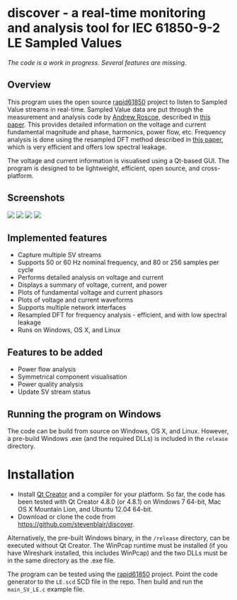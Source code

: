 # discover - a real-time monitoring and analysis tool for IEC 61850-9-2 LE Sampled Values #

*The code is a work in progress. Several features are missing.*

## Overview ##

This program uses the open source [rapid61850](https://github.com/stevenblair/rapid61850) project to listen to Sampled Value streams in real-time. Sampled Value data are put through the measurement and analysis code by [Andrew Roscoe](http://personal.strath.ac.uk/andrew.j.roscoe/), described in [this paper](http://dx.doi.org/10.1049/iet-gtd.2008.0517). This provides detailed information on the voltage and current fundamental magnitude and phase, harmonics, power flow, etc. Frequency analysis is done using the resampled DFT method described in [this paper](http://dx.doi.org/10.1049/cp.2011.0140), which is very efficient and offers low spectral leakage.

The voltage and current information is visualised using a Qt-based GUI. The program is designed to be lightweight, efficient, open source, and cross-platform.

## Screenshots ##

<a href="http://personal.strath.ac.uk/steven.m.blair/discover-sv-61850-screenshot-2.png"><img src="http://personal.strath.ac.uk/steven.m.blair/discover-sv-61850-screenshot-2.png" /></a>
<a href="http://personal.strath.ac.uk/steven.m.blair/discover-windows-dft.png"><img src="http://personal.strath.ac.uk/steven.m.blair/discover-windows-dft.png" /></a>
<a href="http://personal.strath.ac.uk/steven.m.blair/discover-osx.png"><img src="http://personal.strath.ac.uk/steven.m.blair/discover-osx.png" /></a>
<a href="http://personal.strath.ac.uk/steven.m.blair/discover-ubuntu-gtk.png"><img src="http://personal.strath.ac.uk/steven.m.blair/discover-ubuntu-gtk.png" /></a>

## Implemented features ##

 - Capture multiple SV streams
 - Supports 50 or 60 Hz nominal frequency, and 80 or 256 samples per cycle
 - Performs detailed analysis on voltage and current
 - Displays a summary of voltage, current, and power
 - Plots of fundamental voltage and current phasors
 - Plots of voltage and current waveforms
 - Supports multiple network interfaces
 - Resampled DFT for frequency analysis - efficient, and with low spectral leakage
 - Runs on Windows, OS X, and Linux

## Features to be added ##

 - Power flow analysis
 - Symmetrical component visualisation
 - Power quality analysis
 - Update SV stream status

## Running the program on Windows ##

The code can be build from source on Windows, OS X, and Linux. However, a pre-build Windows .exe (and the required DLLs) is included in the `release` directory.

# Installation #

 - Install [Qt Creator](http://qt-project.org/downloads) and a compiler for your platform. So far, the code has been tested with Qt Creator 4.8.0 (or 4.8.1) on Windows 7 64-bit, Mac OS X Mountain Lion, and Ubuntu 12.04 64-bit.
 - Download or clone the code from https://github.com/stevenblair/discover.

Alternatively, the pre-built Windows binary, in the `/release` directory, can be executed without Qt Creator. The WinPcap runtime must be installed (if you have Wireshark installed, this includes WinPcap) and the two DLLs must be in the same directory as the .exe file.

The program can be tested using the [rapid61850](https://github.com/stevenblair/rapid61850) project. Point the code generator to  the `LE.scd` SCD file in the repo. Then build and run the `main_SV_LE.c` example file.